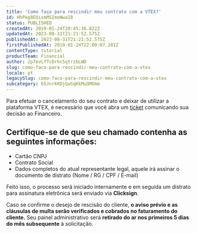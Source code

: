```yaml
---
title: 'Como faço para rescindir meu contrato com a VTEX?'
id: HhPeg8EOismMSImoWwaI8
status: PUBLISHED
createdAt: 2019-01-24T20:45:36.822Z
updatedAt: 2023-08-31T21:21:52.575Z
publishedAt: 2023-08-31T21:21:52.575Z
firstPublishedAt: 2019-01-24T22:00:07.201Z
contentType: tutorial
productTeam: Financial
author: 2p7evLfTcDrhc5qtrzbLWD
slug: como-faco-para-rescindir-meu-contrato-com-a-vtex
locale: pt
legacySlug: como-faco-para-rescindir-meu-contrato-com-a-vtex
subcategory: 6SJnrkKDjGwSqKkMuQMOmm
---
```


Para efetuar o cancelamento do seu contrato e deixar de utilizar a plataforma VTEX, é necessário que você abra um [ticket](https://support.vtex.com/hc/pt-br/requests) comunicando sua decisão ao Financeiro.

## Certifique-se de que seu chamado contenha as seguintes informações:

- Cartão CNPJ
- Contrato Social
- Dados completos do atual representante legal, aquele irá assinar o documento de distrato (Nome / RG / CPF / E-mail)

Feito isso, o processo será iniciado internamente e em seguida um distrato para assinatura eletrônica será enviado via __Clicksign__.

Caso se confirme o desejo de rescisão do cliente, __o aviso prévio e as cláusulas de multa serão verificados e cobrados no faturamento do cliente.__ Seu painel administrativo será __retirado do ar nos primeiros 5 dias do mês subsequente__ à solicitação.
